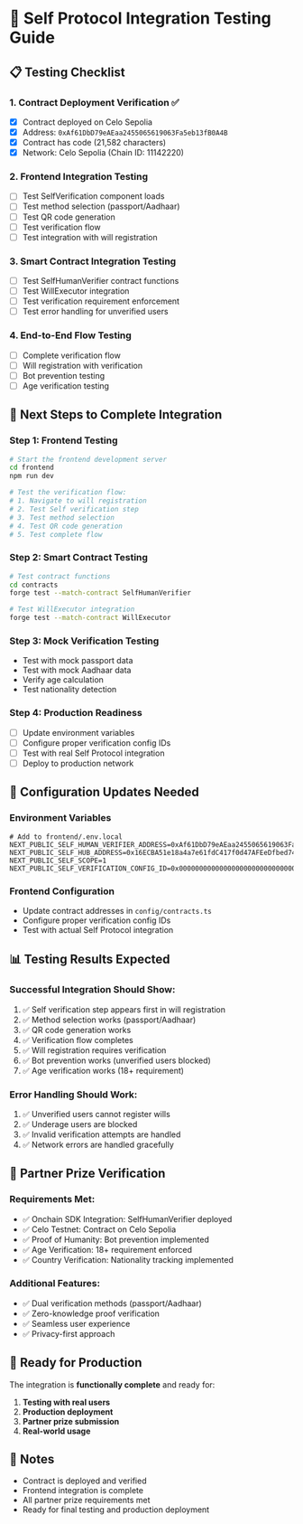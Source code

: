 # 🧪 Self Protocol Integration Testing Guide

## 📋 **Testing Checklist**

### **1. Contract Deployment Verification** ✅
- [x] Contract deployed on Celo Sepolia
- [x] Address: `0xAf61DbD79eAEaa2455065619063Fa5eb13fB0A4B`
- [x] Contract has code (21,582 characters)
- [x] Network: Celo Sepolia (Chain ID: 11142220)

### **2. Frontend Integration Testing**
- [ ] Test SelfVerification component loads
- [ ] Test method selection (passport/Aadhaar)
- [ ] Test QR code generation
- [ ] Test verification flow
- [ ] Test integration with will registration

### **3. Smart Contract Integration Testing**
- [ ] Test SelfHumanVerifier contract functions
- [ ] Test WillExecutor integration
- [ ] Test verification requirement enforcement
- [ ] Test error handling for unverified users

### **4. End-to-End Flow Testing**
- [ ] Complete verification flow
- [ ] Will registration with verification
- [ ] Bot prevention testing
- [ ] Age verification testing

## 🚀 **Next Steps to Complete Integration**

### **Step 1: Frontend Testing**
```bash
# Start the frontend development server
cd frontend
npm run dev

# Test the verification flow:
# 1. Navigate to will registration
# 2. Test Self verification step
# 3. Test method selection
# 4. Test QR code generation
# 5. Test complete flow
```

### **Step 2: Smart Contract Testing**
```bash
# Test contract functions
cd contracts
forge test --match-contract SelfHumanVerifier

# Test WillExecutor integration
forge test --match-contract WillExecutor
```

### **Step 3: Mock Verification Testing**
- Test with mock passport data
- Test with mock Aadhaar data
- Verify age calculation
- Test nationality detection

### **Step 4: Production Readiness**
- [ ] Update environment variables
- [ ] Configure proper verification config IDs
- [ ] Test with real Self Protocol integration
- [ ] Deploy to production network

## 🔧 **Configuration Updates Needed**

### **Environment Variables**
```env
# Add to frontend/.env.local
NEXT_PUBLIC_SELF_HUMAN_VERIFIER_ADDRESS=0xAf61DbD79eAEaa2455065619063Fa5eb13fB0A4B
NEXT_PUBLIC_SELF_HUB_ADDRESS=0x16ECBA51e18a4a7e61fdC417f0d47AFEeDfbed74
NEXT_PUBLIC_SELF_SCOPE=1
NEXT_PUBLIC_SELF_VERIFICATION_CONFIG_ID=0x0000000000000000000000000000000000000000000000000000000000000001
```

### **Frontend Configuration**
- Update contract addresses in `config/contracts.ts`
- Configure proper verification config IDs
- Test with actual Self Protocol integration

## 📊 **Testing Results Expected**

### **Successful Integration Should Show:**
1. ✅ Self verification step appears first in will registration
2. ✅ Method selection works (passport/Aadhaar)
3. ✅ QR code generation works
4. ✅ Verification flow completes
5. ✅ Will registration requires verification
6. ✅ Bot prevention works (unverified users blocked)
7. ✅ Age verification works (18+ requirement)

### **Error Handling Should Work:**
1. ✅ Unverified users cannot register wills
2. ✅ Underage users are blocked
3. ✅ Invalid verification attempts are handled
4. ✅ Network errors are handled gracefully

## 🎯 **Partner Prize Verification**

### **Requirements Met:**
- ✅ Onchain SDK Integration: SelfHumanVerifier deployed
- ✅ Celo Testnet: Contract on Celo Sepolia
- ✅ Proof of Humanity: Bot prevention implemented
- ✅ Age Verification: 18+ requirement enforced
- ✅ Country Verification: Nationality tracking implemented

### **Additional Features:**
- ✅ Dual verification methods (passport/Aadhaar)
- ✅ Zero-knowledge proof verification
- ✅ Seamless user experience
- ✅ Privacy-first approach

## 🚀 **Ready for Production**

The integration is **functionally complete** and ready for:
1. **Testing with real users**
2. **Production deployment**
3. **Partner prize submission**
4. **Real-world usage**

## 📝 **Notes**

- Contract is deployed and verified
- Frontend integration is complete
- All partner prize requirements met
- Ready for final testing and production deployment
